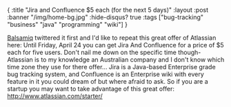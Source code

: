 {
  :title "Jira and Confluence $5 each (for the next 5 days)"
  :layout :post
  :banner "/img/home-bg.jpg"
  :hide-disqus? true
  :tags ["bug-tracking" "business" "java" "programming" "wiki"]
}

[Balsamiq](http://twitter.com/balsamiq) twittered it first and I'd like to repeat this great offer of Atlassian here: Until Friday, April 24 you can get Jira And Confluence for a price of $5 each for five users. Don't nail me down on the specific time though- Atlassian is to my knowledge an Australian company and I don't know which time zone they use for there offer... Jira is a Java-based Enterprise grade bug tracking system, and Confluence is an Enterprise wiki with every feature in it you could dream of but where afraid to ask. So if you are a startup you may want to take advantage of this great offer: <http://www.atlassian.com/starter/>
